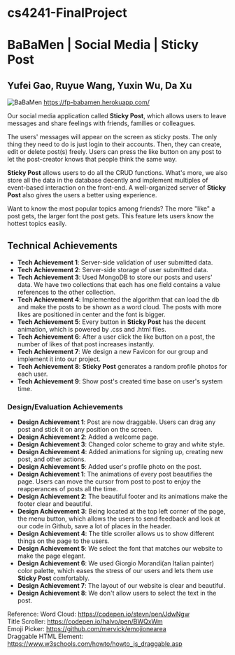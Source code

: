 # cs4241-FinalProject

# BaBaMen | Social Media | Sticky Post
## Yufei Gao, Ruyue Wang, Yuxin Wu, Da Xu 

![BaBaMen](/favicon.ico) https://fp-babamen.herokuapp.com/

Our social media application called **Sticky Post**, which allows users to leave messages and share feelings with friends, families or colleagues.

The users' messages will appear on the screen as sticky posts. The only thing they need to do is just login to their accounts. Then, they can create, edit or delete post(s) freely.  Users can press the like button on any post to let the post-creator knows that people think the same way. 

**Sticky Post** allows users to do all the CRUD functions. What's more, we also store all the data in the database decently and implement multiples of event-based interaction on the front-end. A well-organized server of **Sticky Post** also gives the users a better using experience. 

Want to know the most popular topics among friends? The more "like" a post gets, the larger font the post gets. This feature lets users know the hottest topics easily.


## Technical Achievements
- **Tech Achievement 1**: Server-side validation of user submitted data.
- **Tech Achievement 2**: Server-side storage of user submitted data.
- **Tech Achievement 3**: Used MongoDB to store our posts and users' data. We have two collections that each has one field contains a value references to the other collection.
- **Tech Achievement 4**: Implemented the algorithm that can load the db and make the posts to be shown as a word cloud. The posts with more likes are positioned in center and the font is bigger.
- **Tech Achievement 5**: Every button in **Sticky Post** has the decent animation, which is powered by .css and .html files.
- **Tech Achievement 6**: After a user click the like button on a post, the number of likes of that post increases instantly.
- **Tech Achievement 7**: We design a new Favicon for our group and implement it into our project.
- **Tech Achievement 8**: **Sticky Post** generates a random profile photos for each user.  
- **Tech Achievement 9**: Show post's created time base on user's system time.

### Design/Evaluation Achievements
- **Design Achievement 1**: Post are now draggable. Users can drag any post and stick it on any position on the screen.  
- **Design Achievement 2**: Added a welcome page.  
- **Design Achievement 3**: Changed color scheme to gray and white style.  
- **Design Achievement 4**: Added animations for signing up, creating new post, and other actions.  
- **Design Achievement 5**: Added user's profile photo on the post.
- **Design Achievement 1**: The animations of every post beautifies the page. Users can move the cursor from post to post to enjoy the reapperances of posts all the time.
- **Design Achievement 2**: The beautiful footer and its animations make the footer clear and beautiful.
- **Design Achievement 3**: Being located at the top left corner of the page, the menu button, which allows the users to send feedback and look at our code in Github, save a lot of places in the header.
- **Design Achievement 4**: The title scroller allows us to show different things on the page to the users. 
- **Design Achievement 5**: We select the font that matches our website to make the page elegant.
- **Design Achievement 6**: We used Giorgio Morandi(an Italian painter) color palette, which eases the stress of our users and lets them use **Sticky Post** comfortably.
- **Design Achievement 7**: The layout of our website is clear and beautiful.
- **Design Achievement 8**: We don't allow users to select the text in the post.  



Reference:
Word Cloud: https://codepen.io/stevn/pen/JdwNgw  
Title Scroller: https://codepen.io/halvo/pen/BWQxWm  
Emoji Picker: https://github.com/mervick/emojionearea  
Draggable HTML Element: https://www.w3schools.com/howto/howto_js_draggable.asp  
